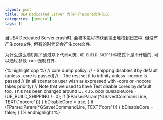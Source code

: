```yaml
---
layout: post
title: UE4 Dedicated Server 为何不产生core文件(DS)
categories: [general]
tags: []
---
```


当UE4 Dedicated Server crash时, 会被本进程捕获到输出堆栈到日志中, 但没有产生core文件, 但有的时候又会产生core文件.

为什么这么随机呢? 通过以下代码可知, `UE_BUILD_SHIPPING`模式下是不开启的, 可以通过参数`-core`强制打开.

{% highlight cpp %}
// core dump policy:
// - Shipping disables it by default (unless -core is passed)
// - The rest set it to infinity unless -nocore is passed
// (in all scenarios user wish as expressed with -core or -nocore takes priority)
// Note that we used to have Test disable cores by default too. This has been changed around UE 4.15.
bool bDisableCore = (UE_BUILD_SHIPPING != 0);
if (FParse::Param(*GSavedCommandLine, TEXT("nocore")))
{
    bDisableCore = true;
}
if (FParse::Param(*GSavedCommandLine, TEXT("core")))
{
    bDisableCore = false;
}
{% endhighlight %}			